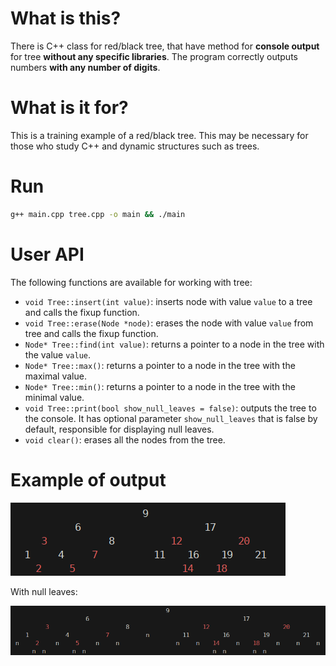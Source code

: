 # What is this?

There is C++ class for red/black tree, that have method for **console output** for tree **without any specific libraries**. The program correctly outputs numbers **with any number of digits**.

# What is it for?

This is a training example of a red/black tree. This may be necessary for those who study C++ and dynamic structures such as trees.

# Run

```bash
g++ main.cpp tree.cpp -o main && ./main
```

# User API

The following functions are available for working with tree:

- `void Tree::insert(int value)`: inserts node with value `value` to a tree and calls the fixup function.
- `void Tree::erase(Node *node)`: erases the node with value `value` from tree and calls the fixup function.
- `Node* Tree::find(int value)`: returns a pointer to a node in the tree with the value `value`.
- `Node* Tree::max()`: returns a pointer to a node in the tree with the maximal value.
- `Node* Tree::min()`: returns a pointer to a node in the tree with the minimal value.
- `void Tree::print(bool show_null_leaves = false)`: outputs the tree to the console. It has optional parameter `show_null_leaves` that is false by default, responsible for displaying null leaves.
- `void clear()`: erases all the nodes from the tree.

# Example of output

![Tree output](/img/tree_output.png)

With null leaves: 

![Tree output with null leaves](/img/tree_output_null_leaves.png)